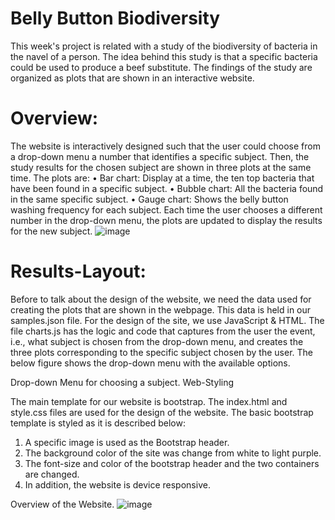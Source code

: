 # Belly Button Biodiversity

This week's project is related with a study of the biodiversity of bacteria in the navel of a person. The idea behind this study is that a specific bacteria could be used to produce a beef substitute. The findings of the study are organized as plots that are shown in an interactive website.

# Overview:
The website is interactively designed such that the user could choose from a drop-down menu a number that identifies a specific subject. Then, the study results for the chosen subject are shown in three plots at the same time. The plots are:
•	Bar chart: Display at a time, the ten top bacteria that have been found in a specific subject.
•	Bubble chart: All the bacteria found in the same specific subject.
•	Gauge chart: Shows the belly button washing frequency for each subject.
Each time the user chooses a different number in the drop-down menu, the plots are updated to display the results for the new subject.
 ![image](https://user-images.githubusercontent.com/102339838/175798145-b91a9cec-7c6a-4221-a506-7103cc7834c6.png)

# Results-Layout:
Before to talk about the design of the website, we need the data used for creating the plots that are shown in the webpage. This data is held in our samples.json file. For the design of the site, we use JavaScript & HTML. The file charts.js has the logic and code that captures from the user the event, i.e., what subject is chosen from the drop-down menu, and creates the three plots corresponding to the specific subject chosen by the user. The below figure shows the drop-down menu with the available options.

Drop-down Menu for choosing a subject.
Web-Styling

The main template for our website is bootstrap. The index.html and style.css files are used for the design of the website. The basic bootstrap template is styled as it is described below:
1.	A specific image is used as the Bootstrap header.
2.	The background color of the site was change from white to light purple.
3.	The font-size and color of the bootstrap header and the two containers are changed.
4.	In addition, the website is device responsive.

Overview of the Website.
![image](https://user-images.githubusercontent.com/102339838/175798153-4da2da0e-ea57-40f9-a3c4-42c9bf96eb59.png)
